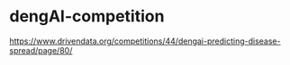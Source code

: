 # dengAI-competition
https://www.drivendata.org/competitions/44/dengai-predicting-disease-spread/page/80/
